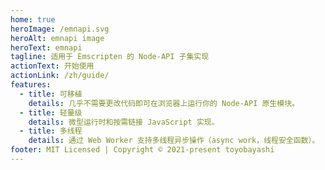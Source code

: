 ```yaml
---
home: true
heroImage: /emnapi.svg
heroAlt: emnapi image
heroText: emnapi
tagline: 适用于 Emscripten 的 Node-API 子集实现
actionText: 开始使用
actionLink: /zh/guide/
features:
  - title: 可移植
    details: 几乎不需要更改代码即可在浏览器上运行你的 Node-API 原生模块。
  - title: 轻量级
    details: 微型运行时和按需链接 JavaScript 实现。
  - title: 多线程
    details: 通过 Web Worker 支持多线程异步操作（async work，线程安全函数）。
footer: MIT Licensed | Copyright © 2021-present toyobayashi
---
```

